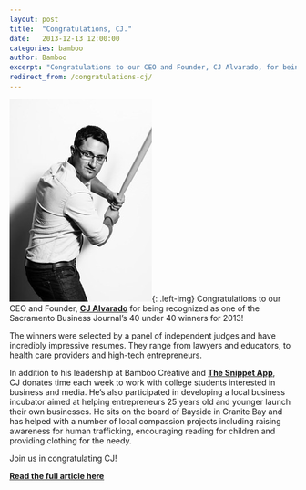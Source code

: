 ```yaml
---
layout: post
title:  "Congratulations, CJ."
date:   2013-12-13 12:00:00
categories: bamboo 
author: Bamboo
excerpt: "Congratulations to our CEO and Founder, CJ Alvarado, for being recognized as one of the Sacramento Business Journal’s 40 under 40 winners for 2013!"
redirect_from: /congratulations-cj/
---
```


![Congratulations, CJ.](/images/posts/cj.jpg){: .left-img} Congratulations to our CEO and Founder, **[CJ Alvarado](https://twitter.com/cjalvarado)** for being recognized as one of the Sacramento Business Journal’s 40 under 40 winners for 2013!

The winners were selected by a panel of independent judges and have incredibly impressive resumes. They range from lawyers and educators, to health care providers and high-tech entrepreneurs.

In addition to his leadership at Bamboo Creative and **[The Snippet App](http://www.thesnippetapp.com/)**, CJ donates time each week to work with college students interested in business and media. He’s also participated in developing a local business incubator aimed at helping entrepreneurs 25 years old and younger launch their own businesses. He sits on the board of Bayside in Granite Bay and has helped with a number of local compassion projects including raising awareness for human trafficking, encouraging reading for children and providing clothing for the needy.

Join us in congratulating CJ!

**[Read the full article here](http://www.bizjournals.com/sacramento/news/2013/12/11/announcing-40-under-40-winners-for-2013.html)**
